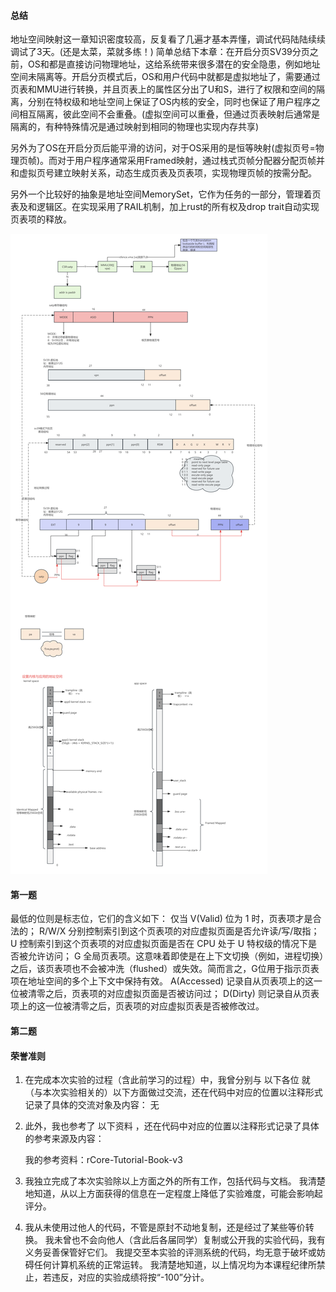 #### 总结
地址空间映射这一章知识密度较高，反复看了几遍才基本弄懂，调试代码陆陆续续调试了3天。(还是太菜，菜就多练！)
简单总结下本章：在开启分页SV39分页之前，OS和都是直接访问物理地址，这给系统带来很多潜在的安全隐患，例如地址空间未隔离等。开启分页模式后，OS和用户代码中就都是虚拟地址了，需要通过页表和MMU进行转换，并且页表上的属性区分出了U和S，进行了权限和空间的隔离，分别在特权级和地址空间上保证了OS内核的安全，同时也保证了用户程序之间相互隔离，彼此空间不会重叠。(虚拟空间可以重叠，但通过页表映射后通常是隔离的，有种特殊情况是通过映射到相同的物理也实现内存共享)


另外为了OS在开启分页后能平滑的访问，对于OS采用的是恒等映射(虚拟页号=物理页帧)。而对于用户程序通常采用Framed映射，通过栈式页帧分配器分配页帧并和虚拟页号建立映射关系，动态生成页表及页表项，实现物理页帧的按需分配。


另外一个比较好的抽象是地址空间MemorySet，它作为任务的一部分，管理着页表及和逻辑区。在实现采用了RAIL机制，加上rust的所有权及drop trait自动实现页表项的释放。




![笔记](./ch4_基础知识.png)


#### 第一题
最低的位则是标志位，它们的含义如下：
仅当 V(Valid) 位为 1 时，页表项才是合法的；
R/W/X 分别控制索引到这个页表项的对应虚拟页面是否允许读/写/取指；
U 控制索引到这个页表项的对应虚拟页面是否在 CPU 处于 U 特权级的情况下是否被允许访问；
G 全局页表项。这意味着即使是在上下文切换（例如，进程切换）之后，该页表项也不会被冲洗（flushed）或失效。简而言之，G位用于指示页表项在地址空间的多个上下文中保持有效。
A(Accessed) 记录自从页表项上的这一位被清零之后，页表项的对应虚拟页面是否被访问过；
D(Dirty) 则记录自从页表项上的这一位被清零之后，页表项的对应虚拟页表是否被修改过。

#### 第二题




#### 荣誉准则

1. 在完成本次实验的过程（含此前学习的过程）中，我曾分别与 以下各位 就（与本次实验相关的）以下方面做过交流，还在代码中对应的位置以注释形式记录了具体的交流对象及内容：
   无

2. 此外，我也参考了 以下资料 ，还在代码中对应的位置以注释形式记录了具体的参考来源及内容：

   我的参考资料：rCore-Tutorial-Book-v3

3. 我独立完成了本次实验除以上方面之外的所有工作，包括代码与文档。 我清楚地知道，从以上方面获得的信息在一定程度上降低了实验难度，可能会影响起评分。

4. 我从未使用过他人的代码，不管是原封不动地复制，还是经过了某些等价转换。 我未曾也不会向他人（含此后各届同学）复制或公开我的实验代码，我有义务妥善保管好它们。 我提交至本实验的评测系统的代码，均无意于破坏或妨碍任何计算机系统的正常运转。 我清楚地知道，以上情况均为本课程纪律所禁止，若违反，对应的实验成绩将按“-100”分计。
